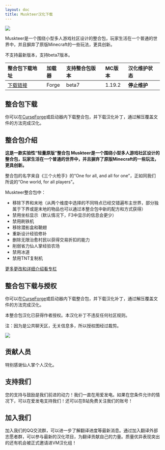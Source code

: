```yaml
---
layout: doc
title: Muskteer汉化下载
---
```


![](https://media.forgecdn.net/attachments/677/536/2023-05-31_10.png)

Muskteer是一个围绕小型多人游戏社区设计的整合包，玩家生活在一个普通的世界中，并且摒弃了原版Minecraft的一些玩法，更具创新。

不支持最新版本，支持beta7版本。

<DownloadLinks :methods="[
  { id: 'lanzou', text: '下载汉化', icon: '/imgs/svg/lanzou.svg', link: 'https://vmhanhuazu.lanzoui.com/s/Muskteer-vmct-cn' },
  { id: 'bilibili', text: '专栏介绍', icon: '/imgs/svg/bilibili.svg', link: 'https://www.bilibili.com/read/cv18890616/' },
  { id: 'lazy', text: '懒汉下载', icon: '/imgs/logo/logo_64.png', link: 'https://vmhanhuazu.lanzoui.com/s/Muskteer-vmct-cn' }
]" />

| 整合包下载地址                                                      | 加载器 | 支持整合包版本 | MC版本 | 汉化维护状态 |
| :------------------------------------------------------------------ | :----- | :------------- | :----- | :----------- |
| [下载链接](https://www.curseforge.com/minecraft/modpacks/musketeer) | Forge  | beta7          | 1.19.2 | **停止维护** |

## 整合包下载

你可以在[CurseForge](https://www.curseforge.com/minecraft/modpacks/musketeer)或启动器内下载整合包，并下载汉化补丁，通过解压覆盖文件的方法完成汉化。

## 整合包介绍

**这是一款实验性“轻量原版”整合包 Muskteer是一个围绕小型多人游戏社区设计的整合包，玩家生活在一个普通的世界中，并且摒弃了原版Minecraft的一些玩法，更具创新。**

整合包的名字来自《三个火枪手》的“One for all, and all for one”，正如同我们所说的“One world, for all players”。

Muskteer整合包中：

- 移除下界和末地（从两个维度中选择的不同特点已经交错遍布主世界，部分独属于下界或是末地的物品也可以通过本整合包中新的配方和方式获得）
- 禁用坐标显示（默认情况下，F3中显示的信息会更少）
- 禁用刷铁机
- 移除潜影盒和鞘翅
- 重新设计经验修补
- 删除无限治愈村民以获得交易折扣的能力
- 削弱省力仙人掌经验农场
- 禁用冰道
- 禁用TNT复制机

[更多更改和详细介绍看专栏](https://www.bilibili.com/read/cv25168595/)

## 整合包下载与授权

你可以在[CurseForge](https://www.curseforge.com/minecraft/modpacks/musketeer/files)或启动器内下载整合包，并下载汉化补丁，通过解压覆盖文件的方法完成汉化。

本整合包汉化已获得作者授权。本汉化补丁不违反任何社区规则。

注：因为是公共聊天区，无关信息多，所以授权图经过裁剪。

![](https://s1.ax1x.com/2023/07/24/pCL4Chd.jpg)

## 贡献人员

特别感谢仙人掌个人汉化。

## 支持我们

您的支持与鼓励是我们前进的动力！我们一直在用爱发电。如果在您条件允许的情况下，可以在爱发电支持我们！还可以在B站免费关注我们的账号！

## 加入我们

加入我们的QQ交流群，可以进一步了解翻译进度等最新消息。通过加入翻译外部志愿者群，可以参与最新的汉化项目，为翻译贡献自己的力量。质量优异表现突出的还有机会被正式邀请进VM汉化组！
